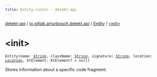 ```yaml
---
title: Entity.<init> - detekt-api
---
```


[detekt-api](../../index.html) / [io.gitlab.arturbosch.detekt.api](../index.html) / [Entity](index.html) / [&lt;init&gt;](./-init-.html)

# &lt;init&gt;

`Entity(name: `[`String`](https://kotlinlang.org/api/latest/jvm/stdlib/kotlin/-string/index.html)`, className: `[`String`](https://kotlinlang.org/api/latest/jvm/stdlib/kotlin/-string/index.html)`, signature: `[`String`](https://kotlinlang.org/api/latest/jvm/stdlib/kotlin/-string/index.html)`, location: `[`Location`](../-location/index.html)`, ktElement: KtElement? = null)`

Stores information about a specific code fragment.


